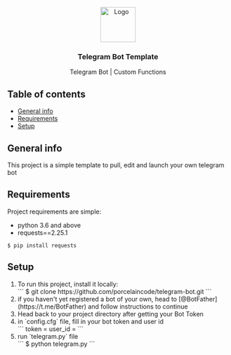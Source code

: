 <p align="center">
  <a href="https://github.com/porcelaincode/telegram-bot">
    <img src="https://img.icons8.com/color/344/telegram-app--v1.png" alt="Logo" width="80" height="80">
  </a>

  <h3 align="center">Telegram Bot Template</h3>

  <p align="center">
    Telegram Bot | Custom Functions
  </p>
</p>


## Table of contents
* [General info](#general-info)
* [Requirements](#requirements)
* [Setup](#setup)

## General info
This project is a simple template to pull, edit and launch your own telegram bot
	
## Requirements
Project requirements are simple:
* python 3.6 and above
* requests==2.25.1
```
$ pip install requests
```

## Setup
<ol>
  <li> To run this project, install it locally: </li>
  ```
  $ git clone https://github.com/porcelaincode/telegram-bot.git
  ```
  <li> if you haven't yet registered a bot of your own, head to [@BotFather](https://t.me/BotFather) and follow instructions to continue </li>

  <li> Head back to your project directory after getting your Bot Token </li>

  <li> in `config.cfg` file, fill in your bot token and user id </li>
  ```
  token = 
  user_id =
  ```
  <li> run `telegram.py` file </li>
  ```
  $ python telegram.py
  ```
</ol>
